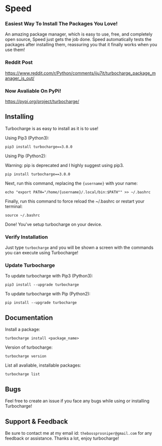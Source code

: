 # Speed

### Easiest Way To Install The Packages You Love!

An amazing package manager, which is easy to use, free, and completely open source, Speed just gets the job done. Speed automatically tests the packages after installing them, reassuring you that it finally works when you use them!

### Reddit Post
https://www.reddit.com/r/Python/comments/iju7it/turbocharge_package_manager_is_out/

### Now Avaliable On PyPi!

https://pypi.org/project/turbocharge/

## Installing

Turbocharge is as easy to install as it is to use!

Using Pip3 (Python3):

```pip3 install turbocharge==3.0.0```

Using Pip (Python2):

Warning: pip is deprecated and I highly suggest using pip3.

```pip install turbocharge==3.0.0```

Next, run this command, replacing the ```{username}``` with your name:

```echo "export PATH="/home/{username}/.local/bin:$PATH"" >> ~/.bashrc```

Finally, run this command to force reload the ~/.bashrc or restart your terminal:

```source ~/.bashrc```

Done! You've setup turbocharge on your device.

### Verify Installation
Just type ```turbocharge``` and you will be shown a screen with the commands you can execute using Turbocharge!

### Update Turbocharge
To update turbocharge with Pip3 (Python3):

```pip3 install --upgrade turbocharge```


To update turbocharge with Pip (Python2):

```pip install --upgrade turbocharge```

## Documentation

Install a package:

```turbocharge install <package_name>```

Version of turbocharge:

```turbocharge version```

List all avaliable, installable packages:

```turbocharge list```

## Bugs
Feel free to create an issue if you face any bugs while using or installing Turbocharge!

## Support & Feedback

Be sure to contact me at my email id: ```thebossprosniper@gmail.com``` for any feedback or assistance. Thanks a lot, enjoy turbocharge!
